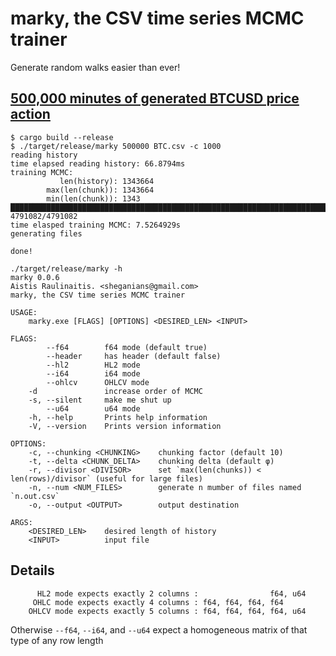# marky, the CSV time series MCMC trainer

Generate random walks easier than ever!

## [500,000 minutes of generated BTCUSD price action](https://sheganinans.github.io/marky/)

```
$ cargo build --release
$ ./target/release/marky 500000 BTC.csv -c 1000
reading history
time elapsed reading history: 66.8794ms
training MCMC:
           len(history): 1343664
        max(len(chunk)): 1343664
        min(len(chunk)): 1343
██████████████████████████████████████████████████████████████████████████████████ 4791082/4791082
time elasped training MCMC: 7.5264929s
generating files

done!
```

```
./target/release/marky -h
marky 0.0.6
Aistis Raulinaitis. <sheganians@gmail.com>
marky, the CSV time series MCMC trainer

USAGE:
    marky.exe [FLAGS] [OPTIONS] <DESIRED_LEN> <INPUT>

FLAGS:
        --f64        f64 mode (default true)
        --header     has header (default false)
        --hl2        HL2 mode
        --i64        i64 mode
        --ohlcv      OHLCV mode
    -d               increase order of MCMC
    -s, --silent     make me shut up
        --u64        u64 mode
    -h, --help       Prints help information
    -V, --version    Prints version information

OPTIONS:
    -c, --chunking <CHUNKING>    chunking factor (default 10)
    -t, --delta <CHUNK_DELTA>    chunking delta (default φ)
    -r, --divisor <DIVISOR>      set `max(len(chunks)) < len(rows)/divisor` (useful for large files)
    -n, --num <NUM_FILES>        generate n mumber of files named `n.out.csv`
    -o, --output <OUTPUT>        output destination

ARGS:
    <DESIRED_LEN>    desired length of history
    <INPUT>          input file
```

## Details

```
      HL2 mode expects exactly 2 columns :                f64, u64
     OHLC mode expects exactly 4 columns : f64, f64, f64, f64
    OHLCV mode expects exactly 5 columns : f64, f64, f64, f64, u64
```

Otherwise `--f64`, `--i64`, and `--u64` expect a homogeneous matrix of that type of any row length
